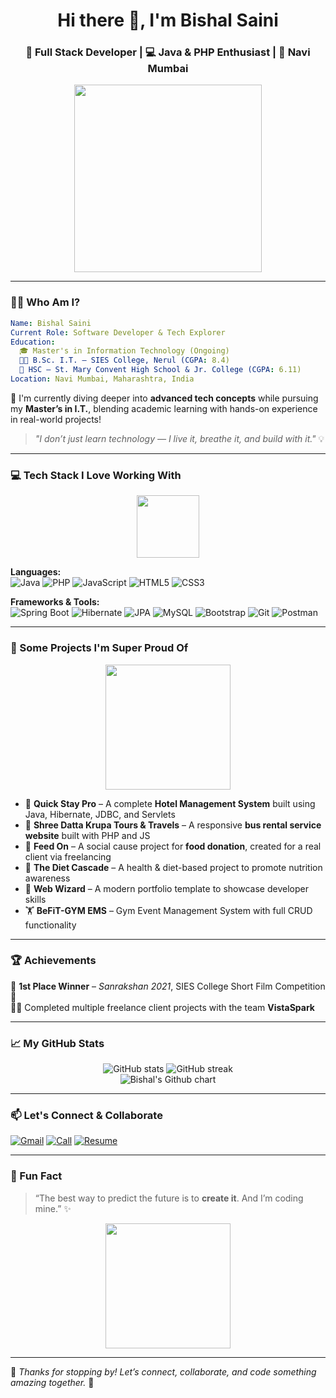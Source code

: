 <h1 align="center">Hi there 👋, I'm Bishal Saini</h1>
<h3 align="center">🚀 Full Stack Developer | 💻 Java & PHP Enthusiast | 📍 Navi Mumbai</h3>

<p align="center">
  <img src="https://media.giphy.com/media/qgQUggAC3Pfv687qPC/giphy.gif" width="300" />
</p>

---

### 🧑‍🎓 Who Am I?

```yaml
Name: Bishal Saini
Current Role: Software Developer & Tech Explorer
Education:
  🎓 Master's in Information Technology (Ongoing)
  🧑‍🎓 B.Sc. I.T. – SIES College, Nerul (CGPA: 8.4)
  📘 HSC – St. Mary Convent High School & Jr. College (CGPA: 6.11)
Location: Navi Mumbai, Maharashtra, India
```

🧠 I'm currently diving deeper into **advanced tech concepts** while pursuing my **Master’s in I.T.**, blending academic learning with hands-on experience in real-world projects!

> _"I don’t just learn technology — I live it, breathe it, and build with it."_ 💡

---

### 💻 Tech Stack I Love Working With

<p align="center">
  <img src="https://media.giphy.com/media/FXajEK33i6V7K/giphy.gif" width="100" />
</p>

**Languages:**  
![Java](https://img.shields.io/badge/Java-red?style=for-the-badge&logo=openjdk&logoColor=white)
![PHP](https://img.shields.io/badge/PHP-777BB4?style=for-the-badge&logo=php&logoColor=white)
![JavaScript](https://img.shields.io/badge/JavaScript-yellow?style=for-the-badge&logo=javascript&logoColor=black)
![HTML5](https://img.shields.io/badge/HTML5-orange?style=for-the-badge&logo=html5&logoColor=white)
![CSS3](https://img.shields.io/badge/CSS3-blue?style=for-the-badge&logo=css3&logoColor=white)

**Frameworks & Tools:**  
![Spring Boot](https://img.shields.io/badge/Spring_Boot-6DB33F?style=for-the-badge&logo=spring-boot&logoColor=white)
![Hibernate](https://img.shields.io/badge/Hibernate-59666C?style=for-the-badge&logo=hibernate&logoColor=white)
![JPA](https://img.shields.io/badge/JPA-007396?style=for-the-badge)
![MySQL](https://img.shields.io/badge/MySQL-005C84?style=for-the-badge&logo=mysql&logoColor=white)
![Bootstrap](https://img.shields.io/badge/Bootstrap-purple?style=for-the-badge&logo=bootstrap&logoColor=white)
![Git](https://img.shields.io/badge/Git-F05032?style=for-the-badge&logo=git&logoColor=white)
![Postman](https://img.shields.io/badge/Postman-FF6C37?style=for-the-badge&logo=postman&logoColor=white)


---

### 🚀 Some Projects I'm Super Proud Of

<p align="center">
  <img src="https://media.giphy.com/media/iIqmM5tTjmpOB9mpbn/giphy.gif" width="200"/>
</p>

- 🏨 **Quick Stay Pro** – A complete **Hotel Management System** built using Java, Hibernate, JDBC, and Servlets  
- 🚌 **Shree Datta Krupa Tours & Travels** – A responsive **bus rental service website** built with PHP and JS  
- 🍛 **Feed On** – A social cause project for **food donation**, created for a real client via freelancing  
- 🥗 **The Diet Cascade** – A health & diet-based project to promote nutrition awareness  
- 🧙 **Web Wizard** – A modern portfolio template to showcase developer skills  
- 🏋️ **BeFiT-GYM EMS** – Gym Event Management System with full CRUD functionality  

---

### 🏆 Achievements

🏅 **1st Place Winner** – *Sanrakshan 2021*, SIES College Short Film Competition 🎥  
🧑‍💼 Completed multiple freelance client projects with the team **VistaSpark**

---

### 📈 My GitHub Stats

<p align="center">
  <img src="https://github-readme-stats.vercel.app/api?username=BishalSaini&show_icons=true&theme=tokyonight" alt="GitHub stats"/>
  <img src="https://github-readme-streak-stats.herokuapp.com/?user=BishalSaini&theme=tokyonight" alt="GitHub streak"/>
  <br/>
  <img src="https://ghchart.rshah.org/BishalSaini" alt="Bishal's Github chart" />
</p>

---

### 📫 Let's Connect & Collaborate

[![Gmail](https://img.shields.io/badge/Gmail-D14836?style=for-the-badge&logo=gmail&logoColor=white)](mailto:vishal32saini@gmail.com)
[![Call](https://img.shields.io/badge/Call-8655030996-blue?style=for-the-badge)](tel:+918655030996)
[![Resume](https://img.shields.io/badge/Resume-View-blueviolet?style=for-the-badge)](https://drive.google.com/file/d/1ABOpTJjtOgobMhCPOcXE2gu3kL-nPLKF/view?usp=sharing)

---

### 🎯 Fun Fact

> “The best way to predict the future is to **create it**. And I’m coding mine.” ✨

<p align="center">
  <img src="https://media.giphy.com/media/f3iwJFOVOwuy7K6FFw/giphy.gif" width="200"/>
</p>

---

💬 _Thanks for stopping by! Let’s connect, collaborate, and code something amazing together._ 🚀
